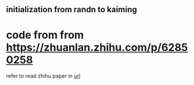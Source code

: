 ## initialization from randn to kaiming
# code from from https://zhuanlan.zhihu.com/p/62850258
refer to read zhihu paper in [url](https://zhuanlan.zhihu.com/p/62850258) 
